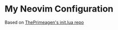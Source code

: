 # My Neovim Configuration
Based on [ThePrimeagen's init.lua repo](https://github.com/ThePrimeagen/init.lua/tree/master)
